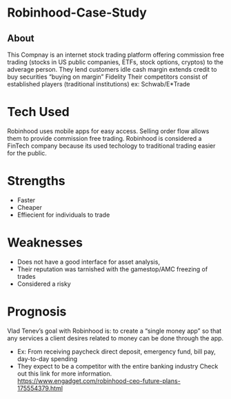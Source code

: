 # Robinhood-Case-Study

 
## About
 
This Compnay is an internet stock trading platform offering commission free trading (stocks in US public companies, ETFs, stock options, cryptos) to the adverage person. They lend customers idle cash margin extends credit to buy securities “buying on margin” Fidelity Their competitors consist of established players (traditional institutions) ex: Schwab/E*Trade
 
# Tech Used
 
Robinhood uses mobile apps for easy access. Selling order flow allows them to provide commission free trading.
Robinhood is considered a FinTech company because its used techology to traditional trading easier for the public.
 
# Strengths
 
- Faster
- Cheaper
- Effiecient for individuals to trade
 
# Weaknesses
 
- Does not have a good interface for asset analysis,
- Their reputation was tarnished with the gamestop/AMC freezing of trades
- Considered a risky 
 
# Prognosis
 
Vlad Tenev’s goal with Robinhood is: to create a “single money app” so that any services a client desires related to money can be done through the app.
- Ex: From receiving paycheck direct deposit, emergency fund, bill pay, day-to-day spending
- They expect to be a competitor with the entire banking industry
Check out this link for more information. https://www.engadget.com/robinhood-ceo-future-plans-175554379.html
